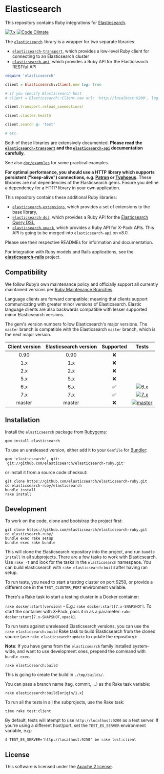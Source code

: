 # Elasticsearch

This repository contains Ruby integrations for [Elasticsearch](https://www.elastic.co/products/elasticsearch).

[![7.x](https://github.com/elastic/elasticsearch-ruby/workflows/7.x/badge.svg)](https://github.com/elastic/elasticsearch-ruby/actions) [![Code Climate](https://codeclimate.com/github/elastic/elasticsearch-ruby/badges/gpa.svg)](https://codeclimate.com/github/elastic/elasticsearch-ruby)

The [`elasticsearch`](https://github.com/elasticsearch/elasticsearch-ruby/tree/master/elasticsearch)
library is a wrapper for two separate libraries:

* [`elasticsearch-transport`](https://github.com/elasticsearch/elasticsearch-ruby/tree/master/elasticsearch-transport),
  which provides a low-level Ruby client for connecting to an Elasticsearch cluster
* [`elasticsearch-api`](https://github.com/elasticsearch/elasticsearch-ruby/tree/master/elasticsearch-api),
  which provides a Ruby API for the Elasticsearch RESTful API

```ruby
require 'elasticsearch'

client = Elasticsearch::Client.new log: true

# if you specify Elasticsearch host
# client = Elasticsearch::Client.new url: 'http://localhost:9200', log: true

client.transport.reload_connections!

client.cluster.health

client.search q: 'test'

# etc.
```

Both of these libraries are extensively documented.
**Please read the [`elasticsearch-transport`](http://rubydoc.info/gems/elasticsearch-transport) and the [`elasticsearch-api`](http://rubydoc.info/gems/elasticsearch-api) documentation carefully.**

See also [`doc/examples`](https://github.com/elastic/elasticsearch-ruby/blob/master/docs/examples/README.md) for some practical examples.

**For optimal performance, you should use a HTTP library which supports persistent
("keep-alive") connections, e.g. [Patron](https://github.com/toland/patron) or [Typhoeus](https://github.com/typhoeus/typhoeus).** These libraries are not dependencies of the Elasticsearch gems. Ensure you define a dependency for a HTTP library in your own application.

This repository contains these additional Ruby libraries:

* [`elasticsearch-extensions`](https://github.com/elastic/elasticsearch-ruby/tree/master/elasticsearch-extensions),
   which provides a set of extensions to the base library,
* [`elasticsearch-dsl`](https://github.com/elastic/elasticsearch-ruby/tree/master/elasticsearch-dsl),
  which provides a Ruby API for the [Elasticsearch Query DSL](https://www.elastic.co/guide/en/elasticsearch/reference/current/query-dsl.html),
* [`elasticsearch-xpack`](https://github.com/elastic/elasticsearch-ruby/tree/master/elasticsearch-xpack),
  which provides a Ruby API for X-Pack APIs. This API is going to be merged into `elasticsearch-api` on v8.0.

Please see their respective READMEs for information and documentation.

For integration with Ruby models and Rails applications,
see the **[elasticsearch-rails](https://github.com/elasticsearch/elasticsearch-rails)** project.

## Compatibility

We follow Ruby’s own maintenance policy and officially support all currently maintained versions per [Ruby Maintenance Branches](https://www.ruby-lang.org/en/downloads/branches/).

Language clients are forward compatible; meaning that clients support communicating with greater minor versions of Elasticsearch. Elastic language clients are also backwards compatible with lesser supported minor Elasticsearch versions.

The gem's version numbers follow Elasticsearch's major versions. The `master` branch is compatible with the Elasticsearch `master` branch, which is the next major version.

|  Client version | Elasticsearch version | Supported | Tests                                                                                                                                                                           |
| :-------------: | :-------------------:  | :-:       |                                                     :---:                                                                                                                       |
|            0.90 |                  0.90 | :x:       |                                                                                                                                                                                 |
|             1.x |                   1.x | :x:       |                                                                                                                                                                                 |
|             2.x |                   2.x | :x:       |                                                                                                                                                                                 |
|             5.x |                   5.x | :x:       |                                                                                                                                                                                 |
|             6.x |                   6.x | :white_check_mark:       | [![6.x](https://github.com/elastic/elasticsearch-ruby/actions/workflows/6.x.yml/badge.svg?branch=6.x)](https://github.com/elastic/elasticsearch-ruby/actions/workflows/6.x.yml)|
|             7.x |                   7.x | :white_check_mark:       | [![7.x](https://github.com/elastic/elasticsearch-ruby/actions/workflows/7.x.yml/badge.svg?branch=7.x)](https://github.com/elastic/elasticsearch-ruby/actions/workflows/7.x.yml) |
|          master |                master | :x:       | [![master](https://github.com/elastic/elasticsearch-ruby/actions/workflows/master.yml/badge.svg?branch=master)](https://github.com/elastic/elasticsearch-ruby/actions/workflows/master.yml)                                                                                                                                                                                |

## Installation

Install the `elasticsearch` package from [Rubygems](https://rubygems.org/gems/elasticsearch):

    gem install elasticsearch

To use an unreleased version, either add it to your `Gemfile` for [Bundler](http://gembundler.com):

    gem 'elasticsearch', git: 'git://github.com/elasticsearch/elasticsearch-ruby.git'

or install it from a source code checkout:

    git clone https://github.com/elasticsearch/elasticsearch-ruby.git
    cd elasticsearch-ruby/elasticsearch
    bundle install
    rake install

## Development

To work on the code, clone and bootstrap the project first:

```
git clone https://github.com/elasticsearch/elasticsearch-ruby.git
cd elasticsearch-ruby/
bundle exec rake setup
bundle exec rake bundle
```

This will clone the Elasticsearch repository into the project, and run `bundle install` in all subprojects. There are a few tasks to work with Elasticsearch. Use `rake -T` and look for the tasks in the `elasticsearch` namespace. You can build elasticsearch with `rake elasticsearch:build` after having ran setup.

To run tests, you need to start a testing cluster on port 9250, or provide a different one in the `TEST_CLUSTER_PORT` environment variable.

There's a Rake task to start a testing cluster in a Docker container:

`rake docker:start[version]` - E.g.: `rake docker:start[7.x-SNAPSHOT]`. To start the container with X-Pack, pass it in as a parameter: `rake docker:start[7.x-SNAPSHOT,xpack]`.

To run tests against unreleased Elasticsearch versions, you can use the `rake elasticsearch:build` Rake task to build Elasticsearch from the cloned source (use `rake elasticsearch:update` to update the repository):

**Note:** If you have gems from the `elasticsearch` family installed system-wide, and want to use development ones, prepend the command with `bundle exec`.

```
rake elasticsearch:build
```

This is going to create the build in `./tmp/builds/`.

You can pass a branch name (tag, commit, ...) as the Rake task variable:

```
rake elasticsearch:build[origin/1.x]
```

To run all the tests in all the subprojects, use the Rake task:

```
time rake test:client
```

By default, tests will atempt to use `http://localhost:9200` as a test server. If you're using a different host/port, set the `TEST_ES_SERVER` environment variable, e.g.:

```
$ TEST_ES_SERVER='http://localhost:9250' be rake test:client
```

## License

This software is licensed under the [Apache 2 license](./LICENSE).
